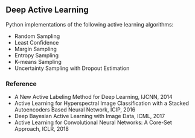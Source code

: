 ## Deep Active Learning

Python implementations of the following active learning algorithms:

- Random Sampling
- Least Confidence
- Margin Sampling
- Entropy Sampling
- K-means Sampling
- Uncertainty Sampling with Dropout Estimation

### Reference

- A New Active Labeling Method for Deep Learning, IJCNN, 2014
- Active Learning for Hyperspectral Image Classification with a Stacked Autoencoders Based Neural Network, ICIP, 2016
- Deep Bayesian Active Learning with Image Data, ICML, 2017
- Active Learning for Convolutional Neural Networks: A Core-Set Approach, ICLR, 2018

